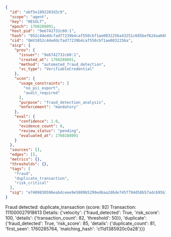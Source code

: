 ```json
{
  "id": "abf5e1892203d3c9",
  "scope": "agent",
  "key": "RESULT",
  "epoch": 1760288091,
  "host_pid": "9e6742732c60:1",
  "hash": "052c44eddcfad77239b4caf550cbf1ae0032256a43251c685bef624aa66b0eae",
  "cid": "QmV1052c44eddcfad77239b4caf550cbf1ae0032256a",
  "aicp": {
    "prov": {
      "issuer": "9e6742732c60:1",
      "created_at": 1760288091,
      "method": "automated_fraud_detection",
      "vc_type": "VerifiableCredential"
    },
    "ucon": {
      "usage_constraints": [
        "no_pii_export",
        "audit_required"
      ],
      "purpose": "fraud_detection_analysis",
      "enforcement": "mandatory"
    },
    "eval": {
      "confidence": 1.0,
      "evidence_count": 0,
      "review_status": "pending",
      "evaluated_at": 1760288091
    }
  },
  "sources": [],
  "edges": [],
  "metrics": {},
  "thresholds": {},
  "tags": [
    "fraud",
    "duplicate_transaction",
    "risk_critical"
  ],
  "sig": "e7409830596eabdceee9e5809b5299ed6aa2d6de745f794d58b57adc695b1fde"
}
```

Fraud detected: duplicate_transaction (score: 92)
Transaction: 111000027918613
Details: {'velocity': {'fraud_detected': True, 'risk_score': 100, 'details': {'transaction_count': 82, 'threshold': 50}}, 'duplicate': {'fraud_detected': True, 'risk_score': 85, 'details': {'duplicate_count': 81, 'first_seen': 1760285764, 'matching_hash': 'c11d1385920c0a28'}}}